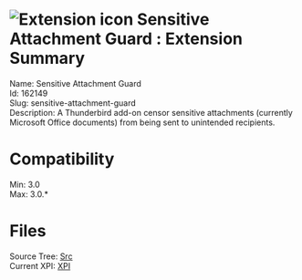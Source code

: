 # ![Extension icon](https://addons.thunderbird.net/user-media/addon_icons/162/162149-64.png?modified=1310052355) Sensitive Attachment Guard : Extension Summary

Name: Sensitive Attachment Guard  
Id: 162149  
Slug: sensitive-attachment-guard  
Description: A Thunderbird add-on censor sensitive attachments (currently Microsoft Office documents) from being sent to unintended recipients.
  

# Compatibility
Min: 3.0  
Max: 3.0.*  

# Files

Source Tree: [Src](C:/Dev/Thunderbird/ThunderKdB/xall/xOther/162149-sensitive-attachment-guard/src)  
Current XPI: [XPI](C:/Dev/Thunderbird/ThunderKdB/xall/xOther/162149-sensitive-attachment-guard/xpi)  



